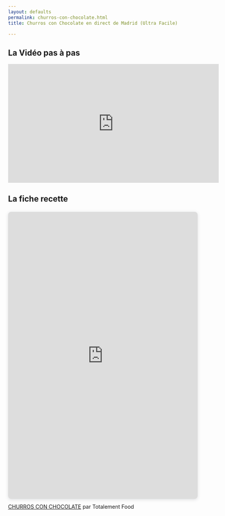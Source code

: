 ```yaml
---
layout: defaults
permalink: churros-con-chocolate.html
title: Churros con Chocolate en direct de Madrid (Ultra Facile)

---
```


## La Vidéo pas à pas

<iframe width="560" height="315" src="https://www.youtube.com/embed/1YM373FVzf8" title="YouTube video player" frameborder="0" allow="accelerometer; autoplay; clipboard-write; encrypted-media; gyroscope; picture-in-picture" allowfullscreen></iframe>

## La fiche recette

<div style="position: relative; width: 100%; height: 0; padding-top: 141.4286%;
 padding-bottom: 48px; box-shadow: 0 2px 8px 0 rgba(63,69,81,0.16); margin-top: 1.6em; margin-bottom: 0.9em; overflow: hidden;
 border-radius: 8px; will-change: transform;">
  <iframe loading="lazy" style="position: absolute; width: 100%; height: 100%; top: 0; left: 0; border: none; padding: 0;margin: 0;"
    src="https:&#x2F;&#x2F;www.canva.com&#x2F;design&#x2F;DAFKk8fGdFQ&#x2F;view?embed" allowfullscreen="allowfullscreen" allow="fullscreen">
  </iframe>
</div>
<a href="https:&#x2F;&#x2F;www.canva.com&#x2F;design&#x2F;DAFKk8fGdFQ&#x2F;view?utm_content=DAFKk8fGdFQ&amp;utm_campaign=designshare&amp;utm_medium=embeds&amp;utm_source=link" target="_blank" rel="noopener">CHURROS CON CHOCOLATE</a> par Totalement Food